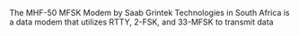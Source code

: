 The MHF-50 MFSK Modem by Saab Grintek Technologies in South Africa is a data modem that utilizes RTTY, 2-FSK, and 33-MFSK to transmit data